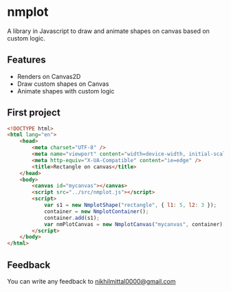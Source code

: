 # nmplot

A library in Javascript to draw and animate shapes on canvas based on custom logic.

## Features

-   Renders on Canvas2D
-   Draw custom shapes on Canvas
-   Animate shapes with custom logic

## First project

```html
<!DOCTYPE html>
<html lang="en">
    <head>
        <meta charset="UTF-8" />
        <meta name="viewport" content="width=device-width, initial-scale=1.0" />
        <meta http-equiv="X-UA-Compatible" content="ie=edge" />
        <title>Rectangle on canvas</title>
    </head>
    <body>
        <canvas id="mycanvas"></canvas>
        <script src="../src/nmplot.js"></script>
        <script>
            var s1 = new NmplotShape("rectangle", { l1: 5, l2: 3 });
            container = new NmplotContainer();
            container.add(s1);
            var nmPlotCanvas = new NmplotCanvas("mycanvas", container);
        </script>
    </body>
</html>
```

## Feedback

You can write any feedback to nikhilmittal0000@gmail.com
